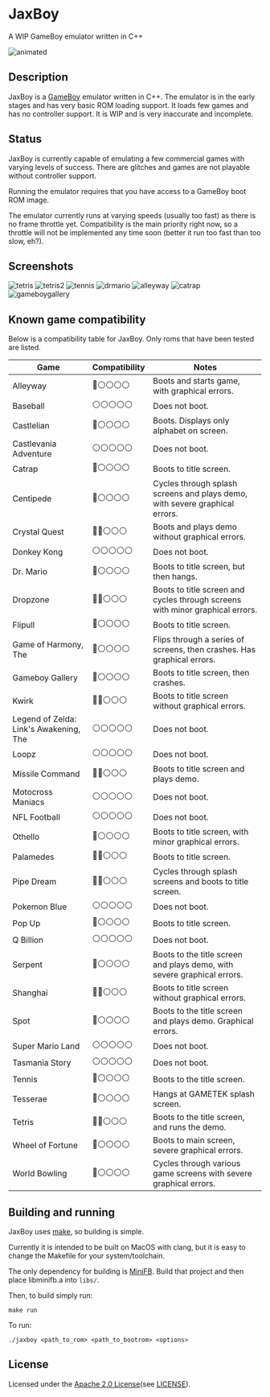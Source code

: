 # JaxBoy
A WIP GameBoy emulator written in C++

![animated](screenshots/startup.gif)

## Description

JaxBoy is a [GameBoy](https://en.wikipedia.org/wiki/Game_Boy) emulator written in C++. The emulator is in the early stages and has very basic ROM loading support. It loads few games and has no controller support. It is WIP and is very inaccurate and incomplete.

## Status

JaxBoy is currently capable of emulating a few commercial games with varying levels of success. There are glitches and games are not playable without controller support.

Running the emulator requires that you have access to a GameBoy boot ROM image.

The emulator currently runs at varying speeds (usually too fast) as there is no frame throttle yet. Compatibility is the main priority right now, so a throttle will not be implemented any time soon (better it run too fast than too slow, eh?).

## Screenshots

![tetris](screenshots/tetris.png)
![tetris2](screenshots/tetris2.png)
![tennis](screenshots/tennis.png)
![drmario](screenshots/drmario.png)
![alleyway](screenshots/alleyway.png)
![catrap](screenshots/catrap.png)
![gameboygallery](screenshots/gameboygallery.png)

## Known game compatibility

Below is a compatibility table for JaxBoy.
Only roms that have been tested are listed.

| Game | Compatibility | Notes |
| --- | --- | --- |
| Alleyway                                  | 🔵⚪️⚪️⚪️⚪️ |   Boots and starts game, with graphical errors. |
| Baseball                                  | ⚪️⚪️⚪️⚪️⚪️ |   Does not boot. |
| Castlelian                                | 🔵⚪️⚪️⚪️⚪️ |   Boots. Displays only alphabet on screen. |
| Castlevania Adventure                     | ⚪️⚪️⚪️⚪️⚪️ |   Does not boot. |
| Catrap                                    | 🔵⚪️⚪️⚪️⚪️ |   Boots to title screen. |
| Centipede                                 | 🔵⚪️⚪️⚪️⚪️ |   Cycles through splash screens and plays demo, with severe graphical errors. |
| Crystal Quest                             | 🔵🔵️⚪️⚪️⚪️ |   Boots and plays demo without graphical errors. |
| Donkey Kong                               | ⚪️⚪️⚪️⚪️⚪️ |   Does not boot. |
| Dr. Mario                                 | 🔵⚪️⚪️⚪️⚪️ |   Boots to title screen, but then hangs. |
| Dropzone                                  | 🔵🔵️⚪️⚪️⚪️ |   Boots to title screen and cycles through screens with minor graphical errors. |
| Flipull                                   | 🔵⚪️⚪️⚪️⚪️ |   Boots to title screen. |
| Game of Harmony, The                      | 🔵⚪️⚪️⚪️⚪️ |   Flips through a series of screens, then crashes. Has graphical errors. |
| Gameboy Gallery                           | 🔵⚪️⚪️⚪️⚪️ |   Boots to title screen, then crashes. |
| Kwirk                                     | 🔵🔵️️⚪️⚪️⚪️ |   Boots to title screen without graphical errors. |
| Legend of Zelda: Link's Awakening, The    | ⚪️⚪️⚪️⚪️⚪️ |   Does not boot. |
| Loopz                                     | ⚪️⚪️⚪️⚪️⚪️ |   Does not boot. |
| Missile Command                           | 🔵🔵️️⚪️⚪️⚪️ |   Boots to title screen and plays demo. |
| Motocross Maniacs                         | ⚪️⚪️⚪️⚪️⚪️ |   Does not boot. |
| NFL Football                              | ⚪️⚪️⚪️⚪️⚪️ |   Does not boot. |
| Othello                                   | 🔵⚪️⚪️⚪️⚪️ |   Boots to title screen, with minor graphical errors. |
| Palamedes                                 | 🔵🔵️⚪️⚪️⚪️ |   Boots to title screen. |
| Pipe Dream                                | 🔵🔵️⚪️⚪️⚪️ |   Cycles through splash screens and boots to title screen. |
| Pokemon Blue                              | ⚪️⚪️⚪️⚪️⚪️ |   Does not boot. |
| Pop Up                                    | 🔵⚪️⚪️⚪️⚪️ |   Boots to title screen. |
| Q Billion                                 | ⚪️⚪️⚪️⚪️⚪️ |   Does not boot. |
| Serpent                                   | 🔵⚪️⚪️⚪️⚪️ |   Boots to the title screen and plays demo, with severe graphical errors. |
| Shanghai                                  | 🔵🔵️️⚪️⚪️⚪️ |   Boots to title screen without graphical errors. |
| Spot                                      | 🔵⚪️⚪️⚪️⚪️ |   Boots to the title screen and plays demo. Graphical errors. |
| Super Mario Land                          | ⚪️⚪️⚪️⚪️⚪️ |   Does not boot. |
| Tasmania Story                            | ⚪️⚪️⚪️⚪️⚪️ |   Does not boot. |
| Tennis                                    | 🔵⚪️⚪️⚪️⚪️ |   Boots to the title screen. |
| Tesserae                                  | 🔵⚪️⚪️⚪️⚪️ |   Hangs at GAMETEK splash screen. |
| Tetris                                    | 🔵🔵️⚪️⚪️⚪️ |   Boots to the title screen, and runs the demo. |
| Wheel of Fortune                          | 🔵⚪️⚪️⚪️⚪️ |   Boots to main screen, severe graphical errors. |
| World Bowling                             | 🔵⚪️⚪️⚪️⚪️ |   Cycles through various game screens with severe graphical errors. |

## Building and running

JaxBoy uses [make](https://www.gnu.org/software/make/), so building is simple.

Currently it is intended to be built on MacOS with clang, but it is easy to change the Makefile for your system/toolchain.

The only dependency for building is [MiniFB](https://github.com/emoon/minifb). Build that project and then place libminifb.a into `libs/`.

Then, to build simply run:
```
make run
```
To run:
```
./jaxboy <path_to_rom> <path_to_bootrom> <options>
```

## License

Licensed under the [Apache 2.0 License](http://www.apache.org/licenses/LICENSE-2.0)(see [LICENSE](LICENSE)).
